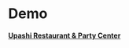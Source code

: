 # Demo
**[Upashi Restaurant & Party Center](https://dark-knight-hr.github.io/restaurant/index.html)**

